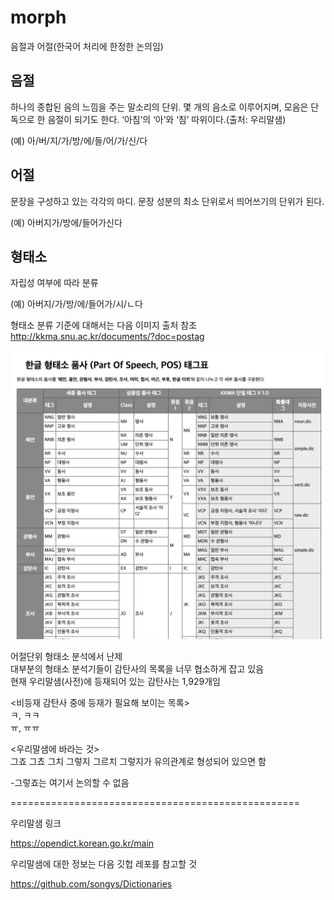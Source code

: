 # morph
음절과 어절(한국어 처리에 한정한 논의임)          

## 음절          
하나의 종합된 음의 느낌을 주는 말소리의 단위. 몇 개의 음소로 이루어지며, 모음은 단독으로 한 음절이 되기도 한다. ‘아침’의 ‘아’와 ‘침’ 따위이다.(출처: 우리말샘)       

(예) 아/버/지/가/방/에/들/어/가/신/다         

## 어절          
문장을 구성하고 있는 각각의 마디. 문장 성분의 최소 단위로서 띄어쓰기의 단위가 된다.     

(예) 아버지가/방에/들어가신다   


## 형태소  
자립성 여부에 따라 분류           

(예) 아버지/가/방/에/들어가/시/ㄴ다           

형태소 분류 기준에 대해서는 다음 이미지 출처 참조         
http://kkma.snu.ac.kr/documents/?doc=postag  

![pos](tagger.png)    




어절단위 형태소 분석에서 난제      
대부분의 형태소 분석기들이 감탄사의 목록을 너무 협소하게 잡고 있음        
현재 우리말샘(사전)에 등재되어 있는 감탄사는 1,929개임          

<비등재 감탄사 중에 등재가 필요해 보이는 목록>   
ㅋ, ㅋㅋ        
ㅠ, ㅠㅠ             

          

<우리말샘에 바라는 것>      
그죠 그쵸 그치 그렇지 그르치 그렇지가 유의관계로 형성되어 있으면 함         

-그렇죠는 여기서 논의할 수 없음         


==================================================


우리말샘 링크        

https://opendict.korean.go.kr/main


우리말샘에 대한 정보는 다음 깃헙 레포를 참고할 것           
 
https://github.com/songys/Dictionaries






